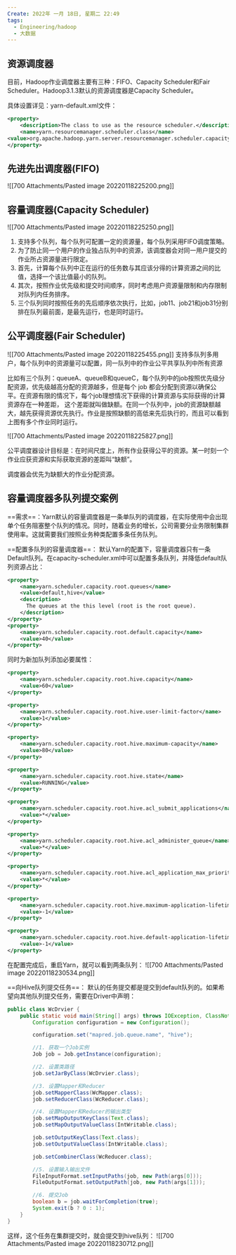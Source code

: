 ```yaml
---
Create: 2022年 一月 18日, 星期二 22:49
tags: 
  - Engineering/hadoop
  - 大数据
---
```


## 资源调度器
目前，Hadoop作业调度器主要有三种：FIFO、Capacity Scheduler和Fair Scheduler。Hadoop3.1.3默认的资源调度器是Capacity Scheduler。

具体设置详见：yarn-default.xml文件：
```xml
<property>
    <description>The class to use as the resource scheduler.</description>
    <name>yarn.resourcemanager.scheduler.class</name>
<value>org.apache.hadoop.yarn.server.resourcemanager.scheduler.capacity.CapacityScheduler</value>
</property>

```

## 先进先出调度器(FIFO)
![[700 Attachments/Pasted image 20220118225200.png]]

## 容量调度器(Capacity Scheduler)
![[700 Attachments/Pasted image 20220118225250.png]]

1. 支持多个队列，每个队列可配置一定的资源量，每个队列采用FIFO调度策略。
2. 为了防止同一个用户的作业独占队列中的资源，该调度器会对同一用户提交的作业所占资源量进行限定。
3. 首先，计算每个队列中正在运行的任务数与其应该分得的计算资源之间的比值，选择一个该比值最小的队列。
4. 其次，按照作业优先级和提交时间顺序，同时考虑用户资源量限制和内存限制对队列内任务排序。
5. 三个队列同时按照任务的先后顺序依次执行，比如，job11、job21和job31分别排在队列最前面，是最先运行，也是同时运行。

## 公平调度器(Fair Scheduler)

![[700 Attachments/Pasted image 20220118225455.png]]
支持多队列多用户，每个队列中的资源量可以配置，同一队列中的作业公平共享队列中所有资源

比如有三个队列：queueA、queueB和queueC，每个队列中的job按照优先级分配资源，优先级越高分配的资源越多，但是每个 job 都会分配到资源以确保公平。在资源有限的情况下，每个job理想情况下获得的计算资源与实际获得的计算资源存在一种差距， 这个差距就叫做缺额。在同一个队列中，job的资源缺额越大，越先获得资源优先执行。作业是按照缺额的高低来先后执行的，而且可以看到上图有多个作业同时运行。

![[700 Attachments/Pasted image 20220118225827.png]]

公平调度器设计目标是：在时间尺度上，所有作业获得公平的资源。某一时刻一个作业应获资源和实际获取资源的差距叫“缺额”。

调度器会优先为缺额大的作业分配资源。



## 容量调度器多队列提交案例

==需求==：Yarn默认的容量调度器是一条单队列的调度器，在实际使用中会出现单个任务阻塞整个队列的情况。同时，随着业务的增长，公司需要分业务限制集群使用率。这就需要我们按照业务种类配置多条任务队列。


==配置多队列的容量调度器==：
默认Yarn的配置下，容量调度器只有一条Default队列。在capacity-scheduler.xml中可以配置多条队列，并降低default队列资源占比：
```xml
<property>
    <name>yarn.scheduler.capacity.root.queues</name>
    <value>default,hive</value>
    <description>
      The queues at the this level (root is the root queue).
    </description>
</property>
<property>
    <name>yarn.scheduler.capacity.root.default.capacity</name>
    <value>40</value>
</property>
```

同时为新加队列添加必要属性：
```xml
<property>
    <name>yarn.scheduler.capacity.root.hive.capacity</name>
    <value>60</value>
</property>

<property>
    <name>yarn.scheduler.capacity.root.hive.user-limit-factor</name>
    <value>1</value>
</property>

<property>
    <name>yarn.scheduler.capacity.root.hive.maximum-capacity</name>
    <value>80</value>
</property>

<property>
    <name>yarn.scheduler.capacity.root.hive.state</name>
    <value>RUNNING</value>
</property>

<property>
    <name>yarn.scheduler.capacity.root.hive.acl_submit_applications</name>
    <value>*</value>
</property>

<property>
    <name>yarn.scheduler.capacity.root.hive.acl_administer_queue</name>
    <value>*</value>
</property>

<property>
    <name>yarn.scheduler.capacity.root.hive.acl_application_max_priority</name>
    <value>*</value>
</property>

<property>
    <name>yarn.scheduler.capacity.root.hive.maximum-application-lifetime</name>
    <value>-1</value>
</property>

<property>
    <name>yarn.scheduler.capacity.root.hive.default-application-lifetime</name>
    <value>-1</value>
</property>

```

在配置完成后，重启Yarn，就可以看到两条队列：
![[700 Attachments/Pasted image 20220118230534.png]]


==向Hive队列提交任务==：
默认的任务提交都是提交到default队列的。如果希望向其他队列提交任务，需要在Driver中声明：
```java
public class WcDrvier {
    public static void main(String[] args) throws IOException, ClassNotFoundException, InterruptedException {
        Configuration configuration = new Configuration();

        configuration.set("mapred.job.queue.name", "hive");

        //1. 获取一个Job实例
        Job job = Job.getInstance(configuration);

        //2. 设置类路径
        job.setJarByClass(WcDrvier.class);

        //3. 设置Mapper和Reducer
        job.setMapperClass(WcMapper.class);
        job.setReducerClass(WcReducer.class);

        //4. 设置Mapper和Reducer的输出类型
        job.setMapOutputKeyClass(Text.class);
        job.setMapOutputValueClass(IntWritable.class);

        job.setOutputKeyClass(Text.class);
        job.setOutputValueClass(IntWritable.class);

        job.setCombinerClass(WcReducer.class);

        //5. 设置输入输出文件
        FileInputFormat.setInputPaths(job, new Path(args[0]));
        FileOutputFormat.setOutputPath(job, new Path(args[1]));

        //6. 提交Job
        boolean b = job.waitForCompletion(true);
        System.exit(b ? 0 : 1);
    }
}

```
这样，这个任务在集群提交时，就会提交到hive队列：
![[700 Attachments/Pasted image 20220118230712.png]]